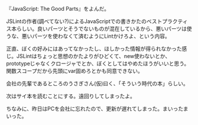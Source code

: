 『JavaScript: The Good Parts』をよんだ。

JSLintの作者(調べてない?)によるJavaScriptでの書きかたのベストプラクティス本らしい。良いパーツとそうでないものが混在しているから、悪いパーツは使うな、悪いパーツを使わなくて済むようにLintかけろよ、という内容。

正直、ぼくの好みにはあってなかったし、ほしかった情報が得られなかった感じ。JSLintはちょっと思想のかたよりがひどくて、new使わないとか、prototypeじゃなくクロージャでとか、ぼくとしてはやめたほうがいいと思う。関数スコープだから先頭にvar固めろとかも同意できない。

会社の先輩であるところのうさぎさん(仮)曰く、「そういう時代の本」らしい。

次はサイ本を読むことにする。遠回りしてしまったよ。

ちなみに、昨日はPCを会社に忘れたので、更新が遅れてしまった。まいったまいった。
